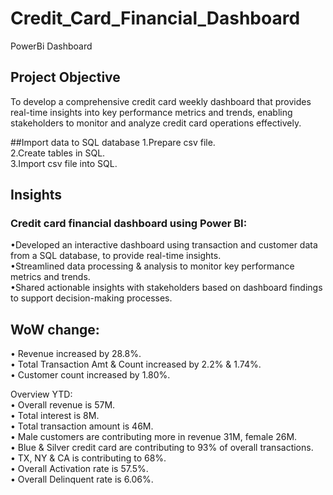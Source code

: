 # Credit_Card_Financial_Dashboard
PowerBi Dashboard<br>

## Project Objective
To develop a comprehensive credit card weekly dashboard that provides real-time insights into key performance metrics and trends, enabling stakeholders to monitor and analyze credit card operations effectively.<br>

##Import data to SQL database
1.Prepare csv file.<br>
2.Create tables in SQL.<br>
3.Import csv file into SQL.<br>

## Insights<br>
### Credit card financial dashboard using Power BI:<br>
•Developed an interactive dashboard using transaction and customer data from a SQL database, to provide real-time insights.<br>
•Streamlined data processing & analysis to monitor key performance metrics and trends.<br>
•Shared actionable insights with stakeholders based on dashboard findings to support decision-making processes.<br>

## WoW change:<br>
• Revenue increased by 28.8%.<br>
• Total Transaction Amt & Count increased by 2.2% & 1.74%.<br>
• Customer count increased by 1.80%.<br>

Overview YTD:<br>
• Overall revenue is 57M.<br>
• Total interest is 8M.<br>
• Total transaction amount is 46M.<br>
• Male customers are contributing more in revenue 31M, female 26M.<br>
• Blue & Silver credit card are contributing to 93% of overall transactions.<br>
• TX, NY & CA is contributing to 68%.<br>
• Overall Activation rate is 57.5%.<br>
• Overall Delinquent rate is 6.06%.<br>

